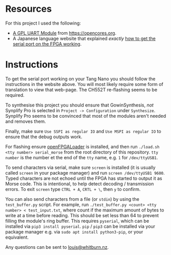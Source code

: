 # Resources

For this project I used the following:
 
 - [A GPL UART Module](https://opencores.org/projects/wbuart32) from <https://opencores.org>.
 - A Japanese language website that explained *exactly* [how to get the serial port on the FPGA working](https://qiita.com/ciniml/items/05ac7fd2515ceed3f88d).
 
# Instructions
 
To get the serial port working on your Tang Nano you should follow the instructions in the website above.
You will most likely require some form of translation to view that web-page.
The CH552T re-flashing seems to be required.
 
To synthesise this project you should ensure that GowinSynthesis, *not* Synplify Pro is selected in `Project -> Configuration` under `Synthesize`.
Synplify Pro seems to be convinced that most of the modules aren't needed and removes them.

Finally, make sure `Use SSPI as regular IO` and `Use MSPI as regular IO` to ensure that the debug outputs work.

For flashing ensure [openFPGALoader](https://github.com/trabucayre/openFPGALoader) is installed, and then run `./load.sh <tty number> serial_morse` from the root directory of this repository. `tty number` is the number et the end of the `tty` name, e.g. `1` for `/dev/ttyUSB1`.

To send characters via serial, make sure `screen` is installed (it is usually called `screen` in your package manager) and run `screen /dev/ttyUSB1 9600`. Typed characters are not echoed until the FPGA has started to output it as Morse code. This is intentional, to help detect decoding / transmission errors. To exit `screen` type `CTRL + A`, `CRTL + \`, then `y` to confirm.

You can also send characters from a file (or `stdin`) by using the `test_buffer.py` script. For example, run `./test_buffer.py <count> <tty number> < test_input.txt`, where count if the maximum amount of bytes to write at a time before reading. This should be set less than 64 to prevent filling the module's ring buffer. This requires `pyserial`, which can be installed via `pip3 install pyserial`. `pip` / `pip3` can be installed via your package manager e.g. via `sudo apt install python3-pip`, or your equivalent.

Any questions can be sent to [louis@whitburn.nz](mailto:louis@whitburn.nz).
